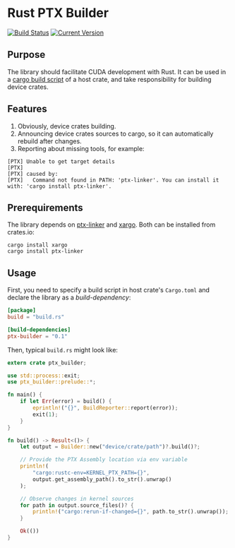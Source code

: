 # Rust PTX Builder
[![Build Status](https://travis-ci.org/denzp/rust-ptx-builder.svg?branch=master)](https://travis-ci.org/denzp/rust-ptx-builder)
[![Current Version](https://img.shields.io/crates/v/ptx-builder.svg)](https://crates.io/crates/ptx-builder)

## Purpose
The library should facilitate CUDA development with Rust.
It can be used in a [cargo build script](http://doc.crates.io/build-script.html) of a host crate, and take responsibility for building device crates.

## Features
1. Obviously, device crates building.
2. Announcing device crates sources to cargo, so it can automatically rebuild after changes.
3. Reporting about missing tools, for example:
```
[PTX] Unable to get target details
[PTX]
[PTX] caused by:
[PTX]   Command not found in PATH: 'ptx-linker'. You can install it with: 'cargo install ptx-linker'.
```

## Prerequirements
The library depends on [ptx-linker](https://crates.io/crates/ptx-linker) and [xargo](https://crates.io/crates/xargo).
Both can be installed from crates.io:
```
cargo install xargo
cargo install ptx-linker
```

## Usage
First, you need to specify a build script in host crate's `Cargo.toml` and declare the library as a *build-dependency*:
``` toml
[package]
build = "build.rs"

[build-dependencies]
ptx-builder = "0.1"
```

Then, typical `build.rs` might look like:
``` rust
extern crate ptx_builder;

use std::process::exit;
use ptx_builder::prelude::*;

fn main() {
    if let Err(error) = build() {
        eprintln!("{}", BuildReporter::report(error));
        exit(1);
    }
}

fn build() -> Result<()> {
    let output = Builder::new("device/crate/path")?.build()?;

    // Provide the PTX Assembly location via env variable
    println!(
        "cargo:rustc-env=KERNEL_PTX_PATH={}",
        output.get_assembly_path().to_str().unwrap()
    );

    // Observe changes in kernel sources
    for path in output.source_files()? {
        println!("cargo:rerun-if-changed={}", path.to_str().unwrap());
    }

    Ok(())
}
```
